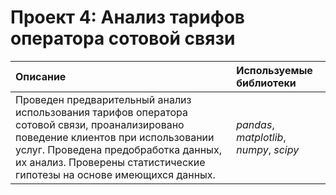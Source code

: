 # Проект 4: Анализ тарифов оператора сотовой связи


| Описание | Используемые библиотеки | 
| :---------------------- | :---------------------- |
| Проведен предварительный анализ использования тарифов оператора сотовой связи, проанализировано поведение клиентов при использовании услуг. Проведена предобработка данных, их анализ. Проверены статистические гипотезы на основе имеющихся данных.| *pandas*, *matplotlib*, *numpy*, *scipy* |
